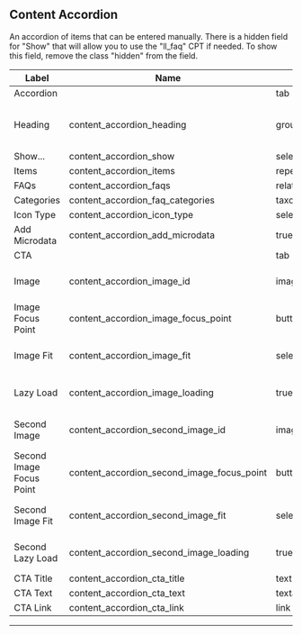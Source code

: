 ## Content Accordion
An accordion of items that can be entered manually. There is a hidden field for "Show" that will allow you to use the "ll_faq" CPT if needed. To show this field, remove the class "hidden" from the field.

<table class="ll-fields-table">
  <thead>
    <th>Label</th>
    <th>Name</th>
    <th>Type</th>
    <th>Notes</th>
  </thead>
  <tbody>
        <tr>
          <td>Accordion</td>
          <td></td>
          <td>tab</td>
          <td></td>
        </tr>
                    <tr>
                      <td>Heading</td>
                      <td>content_accordion_heading</td>
                      <td>group</td>
                      <td> (Clone of Utility : Heading)</td>
                    </tr>
        <tr>
          <td>Show...</td>
          <td>content_accordion_show</td>
          <td>select</td>
          <td></td>
        </tr>
        <tr>
          <td>Items</td>
          <td>content_accordion_items</td>
          <td>repeater</td>
          <td></td>
        </tr>
        <tr>
          <td>FAQs</td>
          <td>content_accordion_faqs</td>
          <td>relationship</td>
          <td></td>
        </tr>
        <tr>
          <td>Categories</td>
          <td>content_accordion_faq_categories</td>
          <td>taxonomy</td>
          <td></td>
        </tr>
        <tr>
          <td>Icon Type</td>
          <td>content_accordion_icon_type</td>
          <td>select</td>
          <td></td>
        </tr>
        <tr>
          <td>Add Microdata</td>
          <td>content_accordion_add_microdata</td>
          <td>true_false</td>
          <td></td>
        </tr>
        <tr>
          <td>CTA</td>
          <td></td>
          <td>tab</td>
          <td></td>
        </tr>
                    <tr>
                      <td>Image</td>
                      <td>content_accordion_image_id</td>
                      <td>image</td>
                      <td> (Clone of Utility : Image)</td>
                    </tr>
                    <tr>
                      <td>Image Focus Point</td>
                      <td>content_accordion_image_focus_point</td>
                      <td>button_group</td>
                      <td> (Clone of Utility : Image)</td>
                    </tr>
                    <tr>
                      <td>Image Fit</td>
                      <td>content_accordion_image_fit</td>
                      <td>select</td>
                      <td> (Clone of Utility : Image)</td>
                    </tr>
                    <tr>
                      <td>Lazy Load</td>
                      <td>content_accordion_image_loading</td>
                      <td>true_false</td>
                      <td> (Clone of Utility : Image)</td>
                    </tr>
                    <tr>
                      <td>Second Image</td>
                      <td>content_accordion_second_image_id</td>
                      <td>image</td>
                      <td> (Clone of Utility : Image)</td>
                    </tr>
                    <tr>
                      <td>Second Image Focus Point</td>
                      <td>content_accordion_second_image_focus_point</td>
                      <td>button_group</td>
                      <td> (Clone of Utility : Image)</td>
                    </tr>
                    <tr>
                      <td>Second Image Fit</td>
                      <td>content_accordion_second_image_fit</td>
                      <td>select</td>
                      <td> (Clone of Utility : Image)</td>
                    </tr>
                    <tr>
                      <td>Second Lazy Load</td>
                      <td>content_accordion_second_image_loading</td>
                      <td>true_false</td>
                      <td> (Clone of Utility : Image)</td>
                    </tr>
        <tr>
          <td>CTA Title</td>
          <td>content_accordion_cta_title</td>
          <td>text</td>
          <td></td>
        </tr>
        <tr>
          <td>CTA Text</td>
          <td>content_accordion_cta_text</td>
          <td>textarea</td>
          <td></td>
        </tr>
        <tr>
          <td>CTA Link</td>
          <td>content_accordion_cta_link</td>
          <td>link</td>
          <td></td>
        </tr>
  </tbody>
</table>

***
